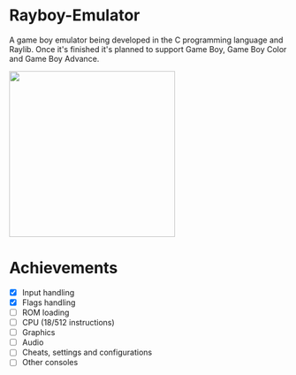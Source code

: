 # Rayboy-Emulator
A game boy emulator being developed in the C programming language and Raylib. Once it's finished it's planned to support Game Boy, Game Boy Color and Game Boy Advance.

<img src="https://github.com/user-attachments/assets/a74b823a-ac35-420a-8e60-0535e3d82289" width="300"/>

# Achievements
- [x] Input handling
- [x] Flags handling
- [ ] ROM loading
- [ ] CPU (18/512 instructions)
- [ ] Graphics
- [ ] Audio
- [ ] Cheats, settings and configurations
- [ ] Other consoles
